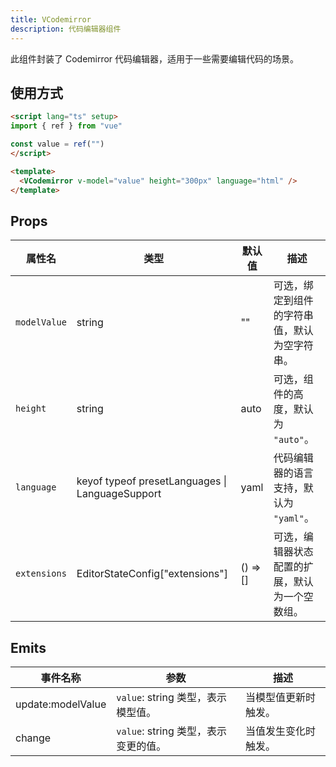 ```yaml
---
title: VCodemirror
description: 代码编辑器组件
---
```


此组件封装了 Codemirror 代码编辑器，适用于一些需要编辑代码的场景。

## 使用方式

```html
<script lang="ts" setup>
import { ref } from "vue"

const value = ref("")
</script>

<template>
  <VCodemirror v-model="value" height="300px" language="html" />
</template>
```

## Props

| 属性名       | 类型                                              | 默认值          | 描述                                               |
|--------------|---------------------------------------------------|-----------------|----------------------------------------------------|
| `modelValue` | string                                          | ""            | 可选，绑定到组件的字符串值，默认为空字符串。       |
| `height`     | string                                          | auto        | 可选，组件的高度，默认为 `"auto"`。                 |
| `language`   | keyof typeof presetLanguages \| LanguageSupport | yaml        | 代码编辑器的语言支持，默认为 `"yaml"`。             |
| `extensions` | EditorStateConfig["extensions"]                 | () => []      | 可选，编辑器状态配置的扩展，默认为一个空数组。     |

## Emits

| 事件名称          | 参数                                | 描述                 |
|---------------|-----------------------------------|--------------------|
| update:modelValue | `value`: string 类型，表示模型值。    | 当模型值更新时触发。     |
| change        | `value`: string 类型，表示变更的值。 | 当值发生变化时触发。   |
